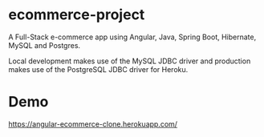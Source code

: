 # ecommerce-project
A Full-Stack e-commerce app using Angular, Java, Spring Boot, Hibernate, MySQL and Postgres.

Local development makes use of the MySQL JDBC driver and production makes use of the PostgreSQL JDBC driver for Heroku.

# Demo
https://angular-ecommerce-clone.herokuapp.com/
